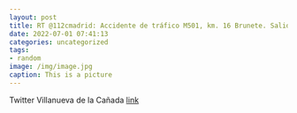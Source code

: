 ```yaml
---
layout: post
title: RT @112cmadrid: Accidente de tráfico M501, km. 16 Brunete. Salida de vía de moto. SUMMA112 confirma el fallecimiento del mot...
date: 2022-07-01 07:41:13
categories: uncategorized
tags:
- random
image: /img/image.jpg
caption: This is a picture
---
```

Twitter Villanueva de la Cañada [link](https://twitter.com/AytoVDLCanada/status/1542551254936723456)

